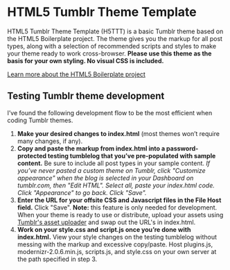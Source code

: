 HTML5 Tumblr Theme Template
===========================

HTML5 Tumblr Theme Template (H5TTT) is a basic Tumblr theme based on the HTML5 Boilerplate project. The theme gives you the markup for all post types, along with a selection of recommended scripts and styles to make your theme ready to work cross-browser. **Please use this theme as the basis for your own styling. No visual CSS is included.**

[Learn more about the HTML5 Boilerplate project](http://html5boilerplate.com/)

Testing Tumblr theme development
--------------------------------

I&rsquo;ve found the following development flow to be the most efficient when coding Tumblr themes.

1. **Make your desired changes to index.html** (most themes won&rsquo;t require many changes, if any). 
2. **Copy and paste the markup from index.html into a password-protected testing tumblelog that you&rsquo;ve pre-populated with sample content.** Be sure to include all post types in your sample content. *If you&rsquo;ve never pasted a custom theme on Tumblr, click "Customize appearance" when the blog is selected in your Dashboard on tumblr.com, then "Edit HTML". Select all, paste your index.html code. Click "Appearance" to go back. Click "Save".*
3. **Enter the URL for your offsite CSS and Javascript files in the File Host field.** Click "Save". **Note:** this feature is only needed for development. When your theme is ready to use or distribute, upload your assets using [Tumblr's asset uploader](http://www.tumblr.com/themes/upload_static_file) and swap out the URL's in index.html.
4. **Work on your style.css and script.js once you&rsquo;re done with index.html.** View your style changes on the testing tumblelog without messing with the markup and excessive copy/paste. Host plugins.js, modernizr-2.0.6.min.js, scripts.js, and style.css on your own server at the path specified in step 3.